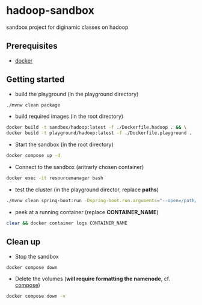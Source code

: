# hadoop-sandbox

sandbox project for diginamic classes on hadoop

## Prerequisites

- [docker](https://docs.docker.com/install/)

## Getting started

- build the playground (in the playground directory)

```bash
./mvnw clean package
```

- build required images (in the root directory)

```bash
docker build -t sandbox/hadoop:latest -f ./Dockerfile.hadoop . && \
docker build -t playground/hadoop:latest -f ./Dockerfile.playground .
```

- Start the sandbox (in the root directory)

```bash
docker compose up -d
```

- Connect to the sandbox (aritrarly chosen container)

```bash
docker exec -it resourcemanager bash 
```

- test the cluster (in the playground director, replace **paths**)

```bash
./mvnw clean spring-boot:run -Dspring-boot.run.arguments="--open=/path/to/file/in/hdfs --to=/path/to/destination/file"
```

- peek at a running container (replace **CONTAINER_NAME**)

```bash
clear && docker container logs CONTAINER_NAME
```

## Clean up

- Stop the sandbox

```bash
docker compose down
```

- Delete the volumes (**will require formatting the namenode**, cf. [compose](./docker-compose.yml))

```bash
docker compose down -v
```
